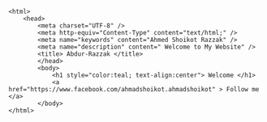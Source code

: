 <!DOCTYPE html>
	<html>
		<head>
			<meta charset="UTF-8" />
			<meta http-equiv="Content-Type" content="text/html;" />
			<meta name="keywords" content="Ahmed Shoikot Razzak" />
			<meta name="description" content=" Welcome to My Website" />
			<title> Abdur-Razzak </title>
			</head>
			<body> 
				<h1 style="color:teal; text-align:center"> Welcome </h1>
				<a href="https://www.facebook.com/ahmadshoikot.ahmadshoikot" > Follow me </a>
			</body>
	</html>
